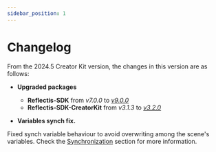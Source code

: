 ```yaml
---
sidebar_position: 1
---
```


# Changelog

From the 2024.5 Creator Kit version, the changes in this version are as follows:

- **Upgraded packages**
	- **Reflectis-SDK** from _v7.0.0_ to [_v9.0.0_](https://github.com/AnotheRealitySrl/Reflectis-SDK.git#v9.0.0)
	- **Reflectis-SDK-CreatorKit** from _v3.1.3_ to [_v3.2.0_](https://github.com/AnotheRealitySrl/Reflectis-SDK-CreatorKit.git#v3.2.0)


- **Variables synch fix.**

Fixed synch variable behaviour to avoid overwriting among the scene's variables. Check the [Synchronization](docs/CK/visualscripting/networking/Synchronization.md) section for more information.